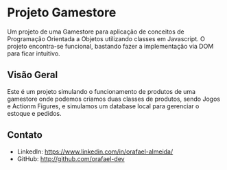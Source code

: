 # Projeto Gamestore

Um projeto de uma Gamestore para aplicação de conceitos de Programação Orientada a Objetos utilizando classes em Javascript.
O projeto encontra-se funcional, bastando fazer a implementação via DOM para ficar intuitivo.

## Visão Geral

Este é um projeto simulando o funcionamento de produtos de uma gamestore onde podemos criamos duas classes de produtos, sendo Jogos e Actionm Figures, e simulamos um database local para gerenciar o estoque e pedidos.

## Contato

- LinkedIn: https://www.linkedin.com/in/orafael-almeida/
- GitHub: http://github.com/orafael-dev

